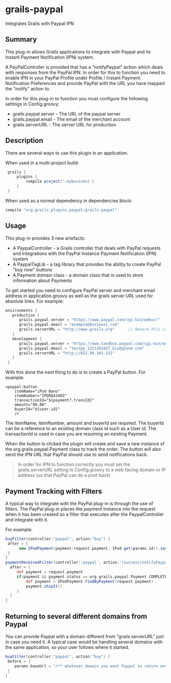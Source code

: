 # grails-paypal
Integrates Grails with Paypal IPN

Summary
-------
This plug-in allows Grails applications to integrate with Paypal and its Instant Payment Notification (IPN) system.

A PayPalController is provided that has a "notifyPaypal" action which deals with responses from the PayPal IPN. In order for this to function you need to enable IPN in your PayPal Profile under Profile / Instant Payment Notification Preferences and provide PayPal with the URL you have mapped the "notify" action to.

In order for this plug-in to function you must configure the following settings in Config.groovy:

* grails.paypal.server - The URL of the paypal server
* grails.paypal.email - The email of the merchant account
* grails.serverURL - The server URL for production

Description
-----------
There are several ways to use this plugin in an application.

When used in a multi-project build:
```groovy
 grails {
     plugins {
         compile project(':mybusiness')
     }
 }
```
 
When used as a normal dependency in dependencies block:
```groovy
compile "org.grails.plugins.paypal:grails-paypal"
```

Usage
-----
This plug-in provides 3 new artefacts:
 
* A PaypalController - a Grails controller that deals with PayPal requests and integrations with the PayPal Instance Payment Notification (IPN) system
* A PaypalTagLib - a tag library that provides the ability to create PayPal "buy now" buttons
* A Payment domain class - a domain class that is used to store information about Payments
 
To get started you need to configure PayPal server and merchant email address in application.groovy as well as the grails server URL used for absolute links. For example:

```groovy
environments { 
   production {
      grails.paypal.server = "https://www.paypal.com/cgi-bin/webscr"
      grails.paypal.email = "example@business.com"
      grails.serverURL = "http://www.grails.org"	  // Beware this is an application-wide setting	
   }
   development {
      grails.paypal.server = "https://www.sandbox.paypal.com/cgi-bin/webscr"
      grails.paypal.email = "testpp_1211202427_biz@g2one.com"
      grails.serverURL = "http://812.99.101.131"				
   }
 }
 ```

With this done the next thing to do is to create a PayPal button. For example:
```gsp
<paypal:button 
 	itemName="iPod Nano"
 	itemNumber="IPD0843403"
 	transactionId="${payment?.transId}"
 	amount="99.00"
 	buyerId="${user.id}"
 	/>
```
The itemName, itemNumber, amount and buyerId are required. The buyerId can be a reference to an existing domain class 
id such as a User id. The transactionId is used in case you are resuming an existing Payment.

When the button is clicked the plugin will create and save a new instance of the org.grails.paypal.Payment class to 
track the order. The button will also send the IPN URL that PayPal should use to send notifications back.

> In order for IPN to function correctly you must set the grails.serverURL setting in Config.groovy to a web facing 
> domain or IP address (so that PayPal can do a post back)
 
Payment Tracking with Filters
-----------------------------
A typical way to integrate with the PayPal plug-in is through the use of filters. The PayPal plug-in places the payment instance into the request when it has been created so a filter that executes after the PaypalController and integrate with it.

For example:
```groovy
buyFilter(controller:"paypal", action:"buy") {
 after = {
      new IPodPayment(payment:request.payment, IPod.get(params.id)).save()
 }
}
paymentReceivedFilter(controller:'paypal', action:'(success|notifyPaypal)') {
  after = {
     def payment = request.payment
     if(payment && payment.status == org.grails.paypal.Payment.COMPLETE) {
         def payment = IPodPayment.findByPayment(request.payment)
         payment.shipIt()
     }
  }
}
```
Returning to several different domains from Paypal
--------------------------------------------------
You can provide Paypal with a domain different from "grails.serverURL" just in case you need it. A typical case would be handling several domains with the same application, so your user follows where it started.
```groovy
buyFilter(controller:"paypal", action:"buy") {
 before = {
    params.baseUrl = "/** whatever domain you want Paypal to return once the payment is done *//"
 }
}
```
